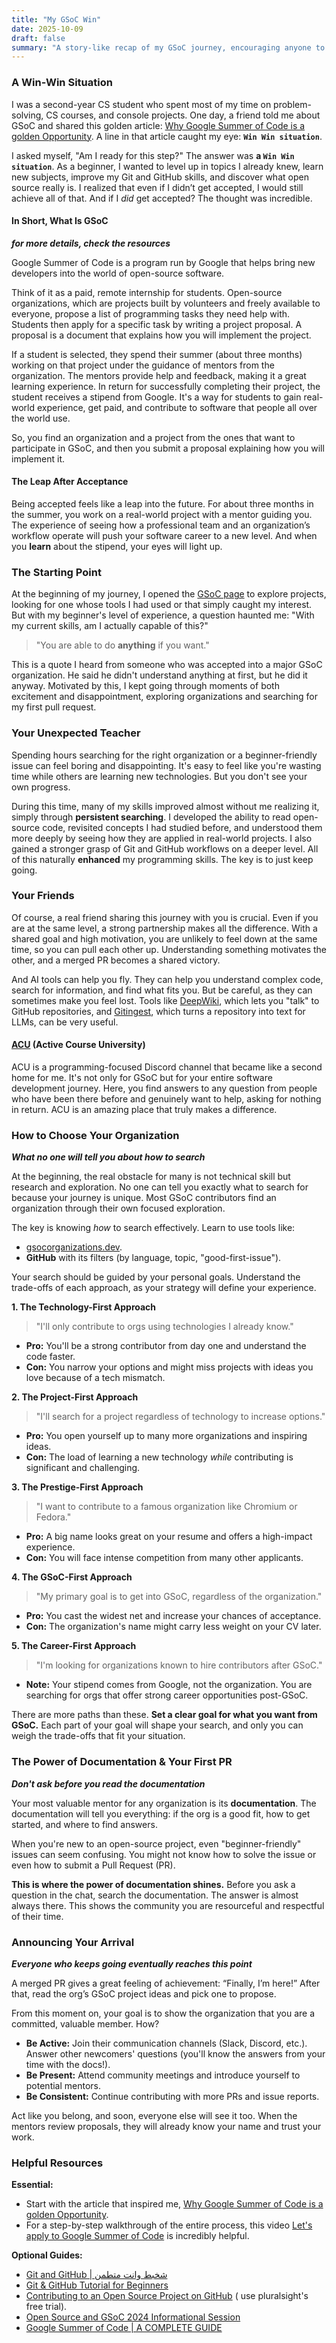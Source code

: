 ```yaml
---
title: "My GSoC Win"
date: 2025-10-09
draft: false
summary: "A story-like recap of my GSoC journey, encouraging anyone to take on the experience (or retry it), without rehashing the application process details that are already covered elsewhere. I've gathered every source and tool that helped me, starting from the very basics of what GSoC is, focusing on the things I didn't find in other resources."
---
```

### A Win-Win Situation

I was a second-year CS student who spent most of my time on problem-solving, CS courses, and console projects. One day, a friend told me about GSoC and shared this golden article: [Why Google Summer of Code is a golden Opportunity](https://xuser5000.hashnode.dev/why-google-summer-of-code-is-a-golden-opportunity). A line in that article caught my eye: **`Win Win situation`**.

I asked myself, "Am I ready for this step?" The answer was **a `Win Win situation`**. As a beginner, I wanted to level up in topics I already knew, learn new subjects, improve my Git and GitHub skills, and discover what open source really is. I realized that even if I didn’t get accepted, I would still achieve all of that. And if I _did_ get accepted? The thought was incredible.

#### In Short, What Is GSoC
_**for more details, check the resources**_

Google Summer of Code is a program run by Google that helps bring new developers into the world of open-source software.

Think of it as a paid, remote internship for students. Open-source organizations, which are projects built by volunteers and freely available to everyone, propose a list of programming tasks they need help with. Students then apply for a specific task by writing a project proposal. A proposal is a document that explains how you will implement the project.

If a student is selected, they spend their summer (about three months) working on that project under the guidance of mentors from the organization. The mentors provide help and feedback, making it a great learning experience. In return for successfully completing their project, the student receives a stipend from Google. It's a way for students to gain real-world experience, get paid, and contribute to software that people all over the world use.

So, you find an organization and a project from the ones that want to participate in GSoC, and then you submit a proposal explaining how you will implement it.

#### The Leap After Acceptance

Being accepted feels like a leap into the future. For about three months in the summer, you work on a real-world project with a mentor guiding you. The experience of seeing how a professional team and an organization’s workflow operate will push your software career to a new level. And when you **learn** about the stipend, your eyes will light up.

### The Starting Point

At the beginning of my journey, I opened the [GSoC page](https://summerofcode.withgoogle.com/programs/2025/organizations) to explore projects, looking for one whose tools I had used or that simply caught my interest. But with my beginner's level of experience, a question haunted me: "With my current skills, am I actually capable of this?"

> "You are able to do **anything** if you want."

This is a quote I heard from someone who was accepted into a major GSoC organization. He said he didn't understand anything at first, but he did it anyway. Motivated by this, I kept going through moments of both excitement and disappointment, exploring organizations and searching for my first pull request.

### Your Unexpected Teacher

Spending hours searching for the right organization or a beginner-friendly issue can feel boring and disappointing. It's easy to feel like you're wasting time while others are learning new technologies. But you don't see your own progress.

During this time, many of my skills improved almost without me realizing it, simply through **persistent searching**. I developed the ability to read open-source code, revisited concepts I had studied before, and understood them more deeply by seeing how they are applied in real-world projects. I also gained a stronger grasp of Git and GitHub workflows on a deeper level. All of this naturally **enhanced** my programming skills. The key is to just keep going.

### Your Friends

Of course, a real friend sharing this journey with you is crucial. Even if you are at the same level, a strong partnership makes all the difference. With a shared goal and high motivation, you are unlikely to feel down at the same time, so you can pull each other up. Understanding something motivates the other, and a merged PR becomes a shared victory.

And AI tools can help you fly. They can help you understand complex code, search for information, and find what fits you. But be careful, as they can sometimes make you feel lost. Tools like [DeepWiki](https://deepwiki.com/), which lets you "talk" to GitHub repositories, and [Gitingest](https://gitingest.com/), which turns a repository into text for LLMs, can be very useful.

#### [ACU](https://discord.gg/RPrZatCy) (Active Course University)

ACU is a programming-focused Discord channel that became like a second home for me. It's not only for GSoC but for your entire software development journey. Here, you find answers to any question from people who have been there before and genuinely want to help, asking for nothing in return. ACU is an amazing place that truly makes a difference.

### How to Choose Your Organization

_**What no one will tell you about how to search**_

At the beginning, the real obstacle for many is not technical skill but research and exploration. No one can tell you exactly what to search for because your journey is unique. Most GSoC contributors find an organization through their own focused exploration.

The key is knowing _how_ to search effectively. Learn to use tools like:
- [gsocorganizations.dev](https://www.gsocorganizations.dev/).
- **GitHub** with its filters (by language, topic, "good-first-issue").

Your search should be guided by your personal goals. Understand the trade-offs of each approach, as your strategy will define your experience.

**1. The Technology-First Approach**

> "I'll only contribute to orgs using technologies I already know."
- **Pro:** You'll be a strong contributor from day one and understand the code faster.
- **Con:** You narrow your options and might miss projects with ideas you love because of a tech mismatch.
    
**2. The Project-First Approach**
> "I'll search for a project regardless of technology to increase options."
- **Pro:** You open yourself up to many more organizations and inspiring ideas.
- **Con:** The load of learning a new technology _while_ contributing is significant and challenging.

**3. The Prestige-First Approach**
> "I want to contribute to a famous organization like Chromium or Fedora."
- **Pro:** A big name looks great on your resume and offers a high-impact experience.
- **Con:** You will face intense competition from many other applicants.

**4. The GSoC-First Approach**
> "My primary goal is to get into GSoC, regardless of the organization."
- **Pro:** You cast the widest net and increase your chances of acceptance.
- **Con:** The organization's name might carry less weight on your CV later.

**5. The Career-First Approach**
> "I'm looking for organizations known to hire contributors after GSoC."
- **Note:** Your stipend comes from Google, not the organization. You are searching for orgs that offer strong career opportunities post-GSoC.

There are more paths than these. **Set a clear goal for what you want from GSoC.** Each part of your goal will shape your search, and only you can weigh the trade-offs that fit your situation.

### The Power of Documentation & Your First PR

_**Don't ask before you read the documentation**_

Your most valuable mentor for any organization is its **documentation**. The documentation will tell you everything: if the org is a good fit, how to get started, and where to find answers.

When you're new to an open-source project, even "beginner-friendly" issues can seem confusing. You might not know how to solve the issue or even how to submit a Pull Request (PR).

**This is where the power of documentation shines.** Before you ask a question in the chat, search the documentation. The answer is almost always there. This shows the community you are resourceful and respectful of their time.

### Announcing Your Arrival

_**Everyone who keeps going eventually reaches this point**_

A merged PR gives a great feeling of achievement: “Finally, I’m here!” After that, read the org’s GSoC project ideas and pick one to propose. 

From this moment on, your goal is to show the organization that you are a committed, valuable member. How?

- **Be Active:** Join their communication channels (Slack, Discord, etc.). Answer other newcomers' questions (you'll know the answers from your time with the docs!).
- **Be Present:** Attend community meetings and introduce yourself to potential mentors.
- **Be Consistent:** Continue contributing with more PRs and issue reports.

Act like you belong, and soon, everyone else will see it too. When the mentors review proposals, they will already know your name and trust your work.

### Helpful Resources

**Essential:**

- Start with the article that inspired me, [Why Google Summer of Code is a golden Opportunity](https://xuser5000.hashnode.dev/why-google-summer-of-code-is-a-golden-opportunity).
- For a step-by-step walkthrough of the entire process, this video [Let's apply to Google Summer of Code](https://www.youtube.com/watch?app=desktop&v=WKFAwImEo1c) is incredibly helpful.


**Optional Guides:**
-  [Git and GitHub | شخبط وانت متطمن](https://www.youtube.com/watch?v=Q6G-J54vgKc)
- [Git & GitHub Tutorial for Beginners](https://youtube.com/playlist?list=PL4cUxeGkcC9goXbgTDQ0n_4TBzOO0ocPR&si=lHd79iY3Op0Op1fV)
- [Contributing to an Open Source Project on GitHub](https://www.pluralsight.com/courses/contributing-open-source-project-github) ( use pluralsight's free trial).
- [Open Source and GSoC 2024 Informational Session](https://www.youtube.com/watch?v=Pw9Je4iMU0s)
- [Google Summer of Code | A COMPLETE GUIDE](https://www.youtube.com/watch?v=BcSp27-HcZk&t=982s)

